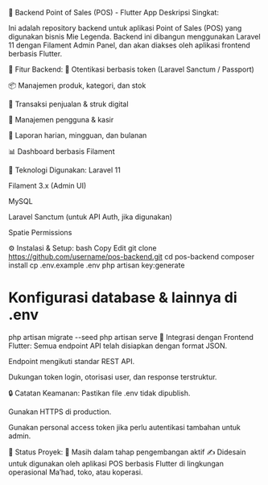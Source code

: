 🧾 Backend Point of Sales (POS) - Flutter App
Deskripsi Singkat:

Ini adalah repository backend untuk aplikasi Point of Sales (POS) yang digunakan bisnis Mie Legenda. Backend ini dibangun menggunakan Laravel 11 dengan Filament Admin Panel, dan akan diakses oleh aplikasi frontend berbasis Flutter.

🔧 Fitur Backend:
🔐 Otentikasi berbasis token (Laravel Sanctum / Passport)

📦 Manajemen produk, kategori, dan stok

🧾 Transaksi penjualan & struk digital

👥 Manajemen pengguna & kasir

💼 Laporan harian, mingguan, dan bulanan

📊 Dashboard berbasis Filament

🧱 Teknologi Digunakan:
Laravel 11

Filament 3.x (Admin UI)

MySQL

Laravel Sanctum (untuk API Auth, jika digunakan)

Spatie Permissions

⚙️ Instalasi & Setup:
bash
Copy
Edit
git clone https://github.com/username/pos-backend.git
cd pos-backend
composer install
cp .env.example .env
php artisan key:generate
# Konfigurasi database & lainnya di .env
php artisan migrate --seed
php artisan serve
📱 Integrasi dengan Frontend Flutter:
Semua endpoint API telah disiapkan dengan format JSON.

Endpoint mengikuti standar REST API.

Dukungan token login, otorisasi user, dan response terstruktur.

🔒 Catatan Keamanan:
Pastikan file .env tidak dipublish.

Gunakan HTTPS di production.

Gunakan personal access token jika perlu autentikasi tambahan untuk admin.

🧩 Status Proyek:
🚧 Masih dalam tahap pengembangan aktif
✍️ Didesain untuk digunakan oleh aplikasi POS berbasis Flutter di lingkungan operasional Ma’had, toko, atau koperasi.

